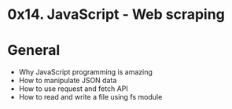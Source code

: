 # 0x14. JavaScript - Web scraping

# General
* Why JavaScript programming is amazing
* How to manipulate JSON data
* How to use request and fetch API
* How to read and write a file using fs module
